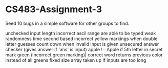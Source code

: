 # CS483-Assignment-3
Seed 10 bugs in a simple software for other groups to find.






unchecked input length
incorrect ascil range
are ablé to be typed
weak randomness time second based
incorrect yellow markings when double letter guesses count down when invalid input is given
unsecured answer checker (gives answer if 'ans' is input)
apple != Apple
if 5th letter in secret mark green (incorrect green marking)|
correct word returns previous color instead of all greens
fixed size array taken up if inputs are too long
